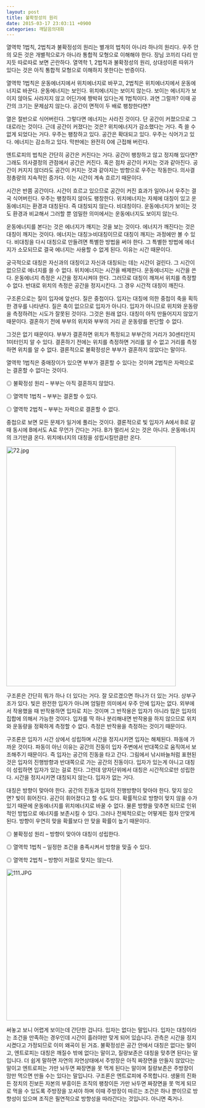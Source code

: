 ```yaml
---
layout: post
title: 불확정성의 원리
date: 2015-03-17 23:03:11 +0900
categories: 깨달음의대화
---
```

열역학 1법칙, 2법칙과 불확정성의 원리는 별개의 법칙이 아니라 하나의 원리다. 우주 안의 모든 것은 개별적으로가 아니라 통합적 모형으로 이해해야 한다. 장님 코끼리 다리 만지듯 따로따로 보면 곤란하다. 열역학 1, 2법칙과 불확정성의 원리, 상대성이론 따위가 있다는 것은 아직 통합적 모형으로 이해하지 못한다는 반증이다. 

  


열역학 1법칙은 운동에너지에서 위치에너지로 바꾸고, 2법칙은 위치에너지에서 운동에너지로 바꾼다. 운동에너지는 보인다. 위치에너지는 보이지 않는다. 보이는 에너지가 보이지 않아도 사라지지 않고 어딘가에 짱박혀 있다는게 1법칙이다. 과연 그럴까? 이때 공간의 크기는 문제삼지 않는다. 공간이 면적이 두 배로 팽창한다면? 

  


열은 절반으로 식어버린다. 그렇다면 에너지는 사라진 것이다. 단 공간이 커졌으므로 그대로라는 것이다. 근데 공간이 커졌다는 것은? 위치에너지가 감소했다는 거다. 즉 쓸 수 없게 되었다는 거다. 우주는 팽창하고 있다. 공간은 확대되고 있다. 우주는 식어가고 있다. 에너지는 감소하고 있다. 막판에는 완전히 0에 근접해 버린다. 

  


엔트로피의 법칙은 간단히 공간은 커진다는 거다. 공간이 팽창하고 않고 정지해 있다면? 그래도 의사결정의 관점에서 공간은 커진다. 혹은 점차 공간이 커지는 것과 같아진다. 공간이 커지지 않더라도 공간이 커지는 것과 같아지는 방향으로 우주는 작동한다. 의사결정총량의 지속적인 증가다. 이는 시간이 계속 흐르기 때문이다. 

  


시간은 반쯤 공간이다. 시간이 흐르고 있으므로 공간이 커진 효과가 일어나서 우주는 결국 식어버린다. 우주는 팽창하지 않아도 팽창한다. 위치에너지는 자체에 대칭이 있고 운동에너지는 환경과 대칭된다. 즉 대칭되지 않는다. 비대칭이다. 운동에너지가 보이는 것도 환경과 비교해서 그러할 뿐 엄밀한 의미에서는 운동에너지도 보이지 않는다. 

  


운동에너지를 본다는 것은 에너지가 깨지는 것을 보는 것이다. 에너지가 깨진다는 것은 대칭이 깨지는 것이다. 에너지는 대칭≫비대칭이므로 대칭이 깨지는 과정에만 볼 수 있다. 비대칭을 다시 대칭으로 만들려면 특별한 방법을 써야 한다. 그 특별한 방법에 에너지가 소모되므로 결국 에너지는 사용할 수 없게 된다. 이유는 시간 때문이다. 

  


궁극적으로 대칭은 자신과의 대칭이고 자신과 대칭되는 데는 시간이 걸린다. 그 시간이 없으므로 에너지를 쓸 수 없다. 위치에너지는 시간을 배제한다. 운동에너지는 시간을 쓴다. 운동에너지 측정은 시간을 정지시켜야 한다. 그러므로 대칭이 깨져서 위치를 측정할 수 없다. 반대로 위치의 측정은 공간을 정지시킨다. 그 경우 시간적 대칭이 깨진다. 

  


구조론으로는 질이 입자에 앞선다. 질은 중첩이다. 입자는 대칭에 의한 중첩이 축을 획득한 경우를 나타낸다. 질은 축이 없으므로 입자가 아니다. 입자가 아니므로 위치와 운동량을 측정하려는 시도가 잘못된 것이다. 그것은 원래 없다. 대칭이 아직 만들어지지 않았기 때문이다. 결혼하기 전에 부부의 위치와 부부의 거리 곧 운동량를 판단할 수 없다. 

  


그것은 없기 때문이다. 부부가 결혼하면 위치가 특정되고 부부간의 거리가 30센티인지 1미터인지 알 수 있다. 결혼하기 전에는 위치를 측정하면 거리를 알 수 없고 거리를 측정하면 위치를 알 수 없다. 결론적으로 불확정성은 부부가 결혼하지 않았다는 말이다. 

  


열역학 1법칙은 중매장이가 있으면 부부가 결혼할 수 있다는 것이며 2법칙은 자력으로는 결혼할 수 없다는 것이다. 

  


◎ 불확정성 원리 – 부부는 아직 결혼하지 않았다.  
      
◎ 열역학 1법칙 – 부부는 결혼할 수 있다.   
      
◎ 열역학 2법칙 – 부부는 자력으로 결혼할 수 없다.

  


중첩으로 보면 모든 문제가 일거에 풀리는 것이다. 결론적으로 빛 입자가 A에서 B로 갈 때 동시에 B에서도 A로 무언가 간다는 거다. B가 멀리서 오는 것은 아니다. 운동에너지의 크기만큼 온다. 위치에너지의 대칭을 성립시킬만큼만 온다. 

  




<img src="assets/attach/images/198/986/573/72.jpg" alt="72.jpg" width="444" height="628" /> 

  


구조론은 간단히 뭐가 하나 더 있다는 거다. 잘 모르겠으면 하나가 더 있는 거다. 상부구조가 있다. 빛은 완전한 입자가 아니며 엄밀한 의미에서 우주 안에 입자는 없다. 외부에서 작용했을 때 반작용하면 입자로 치는 것이며 그 반작용은 입자가 아니라 많은 입자의 집합에 의해서 가능한 것이다. 입자를 딱 하나 분리해내면 반작용을 하지 않으므로 위치와 운동량을 정확하게 측정할 수 없다. 측정은 반작용을 측정하는 것이기 때문이다. 

  


구조론은 입자가 시간 상에서 성립하며 시간을 정지시키면 입자는 해체된다. 파동에 가까운 것이다. 파동이 아닌 이유는 공간의 진동이 입자 주변에서 반대쪽으로 움직여서 보조해주기 때문이다. 즉 입자는 공간의 진동을 타고 간다. 그림에서 낚시바늘처럼 표현된 것은 입자의 진행방향과 반대쪽으로 가는 공간의 진동이다. 입자가 있는게 아니고 대칭이 성립하면 입자가 있는 걸로 친다. 그런데 양자단위에서 대칭은 시간적으로만 성립한다. 시간을 정지시키면 대칭되지 않는다. 입자가 없는 거다. 

  


대칭은 방향이 맞아야 한다. 공간의 진동과 입자의 진행방향이 맞아야 한다. 맞지 않으면? 빛이 휘어진다. 공간이 휘어졌다고 할 수도 있다. 확률적으로 방향이 맞지 않을 수가 있기 때문에 운동에너지를 위치에너지로 바꿀 수 없다. 물론 방향을 맞추면 되므로 인위적인 방법으로 에너지를 보존시킬 수 있다. 그러나 전체적으로는 어떻게든 점차 안맞게 된다. 방향이 우연히 맞을 확률보다 안 맞을 확률이 높기 때문이다. 

  


◎ 불확정성 원리 – 방향이 맞아야 대칭이 성립한다.  
      
◎ 열역학 1법칙 – 일정한 조건을 충족시켜서 방향을 맞출 수 있다.   
      
◎ 열역학 2법칙 – 방향이 저절로 맞지는 않는다. 

  



<img src="assets/attach/images/198/986/573/111.JPG" alt="111.JPG" width="300" height="397" />   


  


써놓고 보니 어렵게 보이는데 간단한 겁니다. 입자는 없다는 말입니다. 입자는 대칭이라는 조건을 만족하는 경우인데 시간이 흘러야만 맞게 되어 있습니다. 관측은 시간을 정지시켰다고 가정되므로 이미 왜곡이 된 거죠. 불확정성은 공간 안에서 대칭은 없다는 말이고, 엔트로피는 대칭은 깨질수 밖에 없다는 말이고, 질량보존은 대칭을 맞추면 된다는 말입니다. 더 쉽게 말하면 자연의 자연상태에서 주방장은 아직 짜장면을 만들지 않았다는 말이고 엔트로피는 가만 놔두면 짜장면을 못 먹게 된다는 말이며 질량보존은 주방장이 맘만 먹으면 만들 수는 있다는 말입니다. 구조론은 엔트로피에 주목합니다. 생물의 진화든 정치의 진보든 자본의 부흥이든 조직의 팽창이든 가만 놔두면 짜장면을 못 먹게 되므로 먹을 수 있도록 주방장을 꼬셔야 하며 이때 주방장이 따르는 조건은 하나 뿐이므로 방향성이 있으며 조직은 필연적으로 방향성을 따라간다는 것입니다. 아니면 죽거나.
